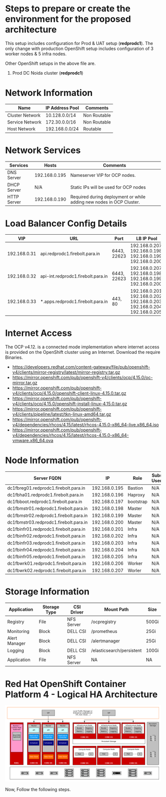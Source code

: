 # Steps to prepare or create the environment for the proposed architecture

This setup includes configuration for Prod & UAT setup (**redprodc1**). The only change with production OpenShift setup includes configuration of 3 worker nodes & 5 infra nodes.

Other OpenShift setups in the above file are.


1. Prod DC Noida 	 cluster (**redprodc1**)

# Network Information



|Name     |IP Address Pool | Comments  |
|---------|----------------|-----------|
|Cluster Network   | 10.128.0.0/14  | Non Routable |
|Service Network   | 172.30.0.0/16  | Non Routable |
|Host Network      | 192.168.0.0/24 |  Routable    |



# Network Services


|Services     | Hosts | Comments  |
|---------|----------------|-----------|
|DNS Server    | 192.168.0.195  | Nameserver VIP for OCP nodes. |
|DHCP Server   | N/A            | Static IPs will be used for OCP nodes |
|HTTP Server   | 192.168.0.190  | Required during deployment or while adding new nodes in OCP Cluster.    |


# Load Balancer Config Details


|VIP             |    URL                        | Port        | LB IP Pool                                                 | Type                          | 
|----------------|-------------------------------|-------------|------------------------------------------------------------|-------------------------------|
|192.168.0.31   | api.redprodc1.firebolt.para.in    | 6443, 22623 | 192.168.0.207, 192.168.0.198, 192.168.0.199, 192.168.0.200 | Passthrough (layer 4 routing) |
|192.168.0.32   | api-int.redprodc1.firebolt.para.in| 6443, 22623 | 192.168.0.207, 192.168.0.198, 192.168.0.199, 192.168.0.200 | Passthrough (layer 4 routing) |
|192.168.0.33   | *.apps.redprodc1.firebolt.para.in | 443, 80     | 192.168.0.201, 192.168.0.202, 192.168.0.203, 192.168.0.204, 192.168.0.205            | Passthrough (layer 4 routing) |

# Internet Access

The OCP v4.12. is a connected mode implementation where internet access is provided on the OpenShift cluster using an Internet. Download the require Binaries. 

- https://developers.redhat.com/content-gateway/file/pub/openshift-v4/clients/mirror-registry/latest/mirror-registry.tar.gz
- https://mirror.openshift.com/pub/openshift-v4/clients/ocp/4.15.0/oc-mirror.tar.gz
- https://mirror.openshift.com/pub/openshift-v4/clients/ocp/4.15.0/openshift-client-linux-4.15.0.tar.gz
- https://mirror.openshift.com/pub/openshift-v4/clients/ocp/4.15.0/openshift-install-linux-4.15.0.tar.gz
- https://mirror.openshift.com/pub/openshift-v4/clients/pipeline/latest/tkn-linux-amd64.tar.gz
- https://mirror.openshift.com/pub/openshift-v4/dependencies/rhcos/4.15/latest/rhcos-4.15.0-x86_64-live.x86_64.iso
- https://mirror.openshift.com/pub/openshift-v4/dependencies/rhcos/4.15/latest/rhcos-4.15.0-x86_64-vmware.x86_64.ova

# Node Information

|Server FQDN           |    IP                        | Role         | Subs Used                                                  |  OS                           | 
|----------------------|------------------------------|--------------|------------------------------------------------------------|-------------------------------|
dc1fbreg01.redprodc1.firebolt.para.in | 192.168.0.195  | Bastion | N/A | RHCOS
dc1fbha01.redprodc1.firebolt.para.in  | 192.168.0.196  | Haproxy | N/A | RHCOS
dc1fbboot.redprodc1.firebolt.para.in  | 192.168.0.197  | bootstrap | N/A | RHCOS
dc1fbmstr01.redprodc1.firebolt.para.in | 192.168.0.198 | Master | N/A | RHCOS
dc1fbmstr02.redprodc1.firebolt.para.in | 192.168.0.199 | Master | N/A | RHCOS
dc1fbmstr03.redprodc1.firebolt.para.in | 192.168.0.200 | Master | N/A | RHCOS
dc1fbinfr01.redprodc1.firebolt.para.in | 192.168.0.201 | Infra | N/A | RHCOS
dc1fbinfr02.redprodc1.firebolt.para.in | 192.168.0.202 | Infra | N/A | RHCOS
dc1fbinfr03.redprodc1.firebolt.para.in | 192.168.0.203 | Infra | N/A | RHCOS
dc1fbinfr04.redprodc1.firebolt.para.in | 192.168.0.204 | Infra | N/A | RHCOS
dc1fbinfr05.redprodc1.firebolt.para.in | 192.168.0.205 | Infra | N/A | RHCOS
dc1fbwrk01.redprodc1.firebolt.para.in  | 192.168.0.206 | Worker | N/A | RHCOS
dc1fbwrk02.redprodc1.firebolt.para.in  | 192.168.0.207 | Worler | N/A | RHCOS


# Storage Information

| Application          | Storage Type                 | CSI Driver   | Mount Path         | Size              |
|----------------------|------------------------------|--------------|--------------------|-------------------|
| Registry             | File                         |  NFS Server  | /ocpregistry       | 500Gi             |
| Monitoring           | Block                        |  DELL CSI    | /prometheus        | 25Gi              |
| Alert Manager        | Block                        |  DELL CSI    | /alertmanager      | 25Gi              |
| Logging              | Block                        |  DELL CSI    |/elasticsearch/persistent  | 100Gi     |
| Application          | File                         |  NFS Server  | NA                 |   NA              |


# Red Hat OpenShift Container Platform 4 - Logical HA Architecture

![Alt text](ocp-4-cluster-diagrams-on-prem-1.png)


Now, Follow the following steps.
